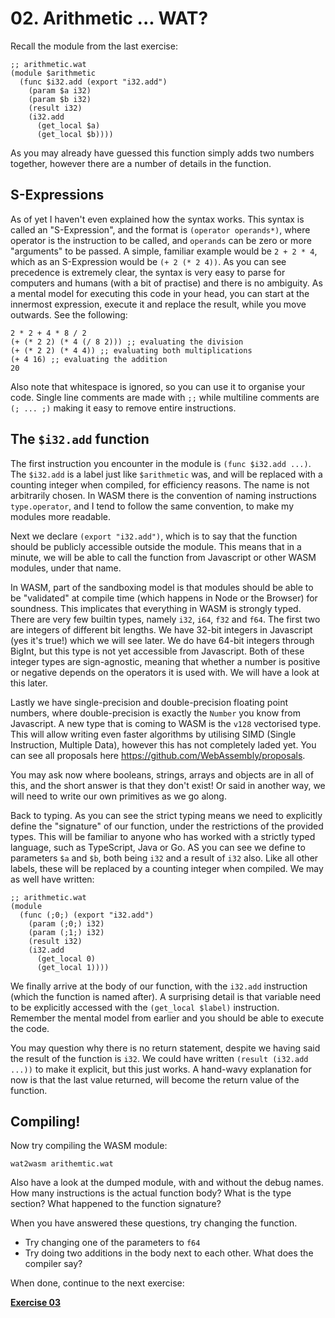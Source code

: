# 02. Arithmetic ... WAT?

Recall the module from the last exercise:

```webassembly
;; arithmetic.wat
(module $arithmetic
  (func $i32.add (export "i32.add")
    (param $a i32)
    (param $b i32)
    (result i32)
    (i32.add
      (get_local $a)
      (get_local $b))))
```

As you may already have guessed this function simply adds two numbers together,
however there are a number of details in the function.

## S-Expressions

As of yet I haven't even explained how the syntax works. This syntax
is called an "S-Expression", and the format is `(operator operands*)`, where
operator is the instruction to be called, and `operands` can be zero or more
"arguments" to be passed. A simple, familiar example would be `2 + 2 * 4`, which
as an S-Expression would be `(+ 2 (* 2 4))`. As you can see precedence is
extremely clear, the syntax is very easy to parse for computers and humans (with
a bit of practise) and there is no ambiguity. As a mental model for executing
this code in your head, you can start at the innermost expression, execute it
and replace the result, while you move outwards. See the following:

```
2 * 2 + 4 * 8 / 2
(+ (* 2 2) (* 4 (/ 8 2))) ;; evaluating the division
(+ (* 2 2) (* 4 4)) ;; evaluating both multiplications
(+ 4 16) ;; evaluating the addition
20
```

Also note that whitespace is ignored, so you can use it to organise your code.
Single line comments are made with `;;` while multiline comments are `(; ... ;)`
making it easy to remove entire instructions.

## The `$i32.add` function

The first instruction you encounter in the module is `(func $i32.add ...)`.
The `$i32.add` is a label just like `$arithmetic` was, and will be replaced with
a counting integer when compiled, for efficiency reasons. The name is not
arbitrarily chosen. In WASM there is the convention of naming instructions
`type.operator`, and I tend to follow the same convention, to make my
modules more readable.

Next we declare `(export "i32.add")`, which is to say that the function should
be publicly accessible outside the module. This means that in a minute, we will
be able to call the function from Javascript or other WASM modules, under that
name.

In WASM, part of the sandboxing model is that modules should be able to be
"validated" at compile time (which happens in Node or the Browser) for soundness.
This implicates that everything in WASM is strongly typed. There are very few
builtin types, namely `i32`, `i64`, `f32` and `f64`. The first two are integers
of different bit lengths. We have 32-bit integers in Javascript (yes it's true!)
which we will see later. We do have 64-bit integers through BigInt, but this
type is not yet accessible from Javascript. Both of these integer types are
sign-agnostic, meaning that whether a number is positive or negative depends on
the operators it is used with. We will have a look at this later.

Lastly we have single-precision and double-precision floating point numbers,
where double-precision is exactly the `Number` you know from Javascript. A new
type that is coming to WASM is the `v128` vectorised type. This will allow
writing even faster algorithms by utilising SIMD (Single Instruction, Multiple
Data), however this has not completely laded yet. You can see all proposals here
https://github.com/WebAssembly/proposals.

You may ask now where booleans, strings, arrays and objects are in all of this,
and the short answer is that they don't exist! Or said in another way, we will
need to write our own primitives as we go along.

Back to typing. As you can see the strict typing means we need to explicitly
define the "signature" of our function, under the restrictions of the provided
types. This will be familiar to anyone who has worked with a strictly typed
language, such as TypeScript, Java or Go. AS you can see we define to parameters
`$a` and `$b`, both being `i32` and a result of `i32` also. Like all other
labels, these will be replaced by a counting integer when compiled. We may as
well have written:

```webassembly
;; arithmetic.wat
(module
  (func (;0;) (export "i32.add")
    (param (;0;) i32)
    (param (;1;) i32)
    (result i32)
    (i32.add
      (get_local 0)
      (get_local 1))))
```

We finally arrive at the body of our function, with the `i32.add` instruction
(which the function is named after). A surprising detail is that variable need
to be explicitly accessed with the `(get_local $label)` instruction. Remember
the mental model from earlier and you should be able to execute the code.

You may question why there is no return statement, despite we having said the
result of the function is `i32`. We could have written `(result (i32.add ...))`
to make it explicit, but this just works. A hand-wavy explanation for now is
that the last value returned, will become the return value of the function.

## Compiling!

Now try compiling the WASM module:

```
wat2wasm arithemtic.wat
```

Also have a look at the dumped module, with and without the debug names.
How many instructions is the actual function body? What is the type section?
What happened to the function signature?

When you have answered these questions, try changing the function.

* Try changing one of the parameters to `f64`
* Try doing two additions in the body next to each other. What does the compiler
  say?

When done, continue to the next exercise:

[**Exercise 03**](../03)

